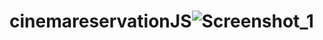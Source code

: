 # cinemareservationJS![Screenshot_1](https://user-images.githubusercontent.com/74561029/196302396-edae03bf-203b-4b17-948e-448442c77e60.png)
